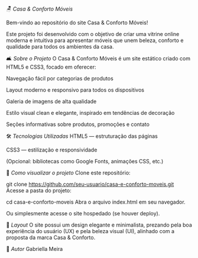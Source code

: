 🪑 *Casa & Conforto Móveis*

Bem-vindo ao repositório do site Casa & Conforto Móveis!

Este projeto foi desenvolvido com o objetivo de criar uma vitrine online moderna e intuitiva para apresentar móveis que unem beleza,
conforto e qualidade para todos os ambientes da casa.

🛋️ *Sobre o Projeto*
O Casa & Conforto Móveis é um site estático criado com HTML5 e CSS3, focado em oferecer:

Navegação fácil por categorias de produtos

Layout moderno e responsivo para todos os dispositivos

Galeria de imagens de alta qualidade

Estilo visual clean e elegante, inspirado em tendências de decoração

Seções informativas sobre produtos, promoções e contato

🛠️ *Tecnologias Utilizadas*
HTML5 — estruturação das páginas

CSS3 — estilização e responsividade

(Opcional: bibliotecas como Google Fonts, animações CSS, etc.)

🚀 *Como visualizar o projeto*
Clone este repositório:

git clone https://github.com/seu-usuario/casa-e-conforto-moveis.git
Acesse a pasta do projeto:

cd casa-e-conforto-moveis
Abra o arquivo index.html em seu navegador.

Ou simplesmente acesse o site hospedado (se houver deploy).

🎨 *Layout*
O site possui um design elegante e minimalista, prezando pela boa experiência do usuário (UX) e pela beleza visual (UI), 
alinhado com a proposta da marca Casa & Conforto.

👥 *Autor*
Gabriella Meira

